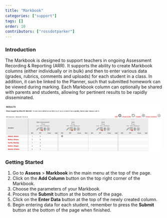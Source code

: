 ```yaml
---
title: "Markbook"
categories: ["support"]
tags: []
order: 10
contributors: ["rossdotparker"]
---
```


### Introduction

The Markbook is designed to support teachers in ongoing Assessment Recording & Reporting (ARR). It supports the ability to create Markbook columns (either individually or in bulk) and then to enter various data (grades, rubrics, comments and uploads) for each student in a class. In addition, it can be linked to the Planner, such that submitted homework can be viewed during marking. Each Markbook column can optionally be shared with parents and students, allowing for pertinent results to be rapidly disseminated.

![Markbook 01](<../../img/teachers/markbook.png>)

### Getting Started

1.  Go to **Assess** > **Markbook** in the main menu at the top of the page.
2.  Click on the **Add Column** button on the top right corner of the Markbook.
3.  Choose the parameters of your Markbook.
4.  Process the **Submit** button at the bottom of the page.
5.  Click on the **Enter Data** button at the top of the newly created column.
6.  Begin entering data for each student, remember to press the **Submit** button at the bottom of the page when finished.
